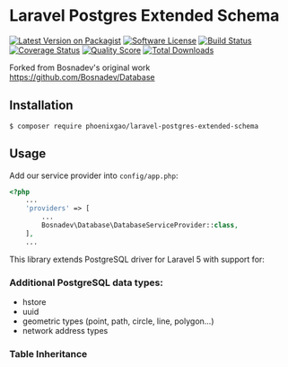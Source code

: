 Laravel Postgres Extended Schema
=========================

[![Latest Version on Packagist][ico-version]][link-packagist]
[![Software License][ico-license]](LICENSE.md)
[![Build Status][ico-travis]][link-travis]
[![Coverage Status][ico-scrutinizer]][link-scrutinizer]
[![Quality Score][ico-code-quality]][link-code-quality]
[![Total Downloads][ico-downloads]][link-downloads]

[ico-version]: https://img.shields.io/packagist/v/phoenixgao/laravel-postgres-extended-schema.svg?style=flat-square
[ico-license]: https://img.shields.io/badge/license-MIT-brightgreen.svg?style=flat-square
[ico-travis]: https://img.shields.io/travis/phoenixgao/laravel-postgres-extended-schema/master.svg?style=flat-square
[ico-scrutinizer]: https://img.shields.io/scrutinizer/coverage/g/phoenixgao/laravel-postgres-extended-schema.svg?style=flat-square
[ico-code-quality]: https://img.shields.io/scrutinizer/g/phoenixgao/laravel-postgres-extended-schema.svg?style=flat-square
[ico-downloads]: https://img.shields.io/packagist/dt/phoenixgao/laravel-postgres-extended-schema.svg?style=flat-square

[link-packagist]: https://packagist.org/packages/phoenixgao/laravel-postgres-extended-schema
[link-travis]: https://travis-ci.org/phoenixgao/laravel-postgres-extended-schema
[link-scrutinizer]: https://scrutinizer-ci.com/g/phoenixgao/laravel-postgres-extended-schema/code-structure
[link-code-quality]: https://scrutinizer-ci.com/g/phoenixgao/laravel-postgres-extended-schema
[link-downloads]: https://packagist.org/packages/phoenixgao/laravel-postgres-extended-schema

Forked from Bosnadev's original work https://github.com/Bosnadev/Database

## Installation

`$ composer require phoenixgao/laravel-postgres-extended-schema`

## Usage

Add our service provider into `config/app.php`:

```php
<?php
    ...
    'providers' => [
        ...
        Bosnadev\Database\DatabaseServiceProvider::class,
    ],
    ...
```

This library extends PostgreSQL driver for Laravel 5 with support for:

### Additional PostgreSQL data types:
* hstore
* uuid
* geometric types (point, path, circle, line, polygon...)
* network address types

### Table Inheritance
